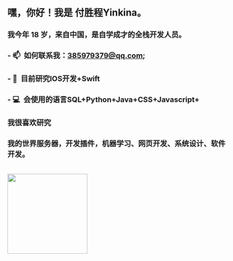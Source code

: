  
### <h2> 嘿，你好！我是 付胜程Yinkina。</h2>

### 我今年 18 岁，来自中国，是自学成才的全栈开发人员。

### - 📫 &nbsp;如何联系我：385979379@qq.com;

### - 📕 &nbsp;目前研究IOS开发+Swift
  
### - 💻 &nbsp;会使用的语言SQL+Python+Java+CSS+Javascript+

### 我很喜欢研究

### 我的世界服务器，开发插件，机器学习、网页开发、系统设计、软件开发。

<br/>

<a href="https://github.com/YinKIna">
  <img height="180em" src="https://github-readme-stats.vercel.app/api/top-langs/?username=AVS1508&theme=buefy&layout=compact" />
</a>

<br/>
